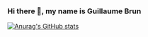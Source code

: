 ### Hi there 👋, my name is Guillaume Brun

[![Anurag's GitHub stats](https://github-readme-stats.vercel.app/api?username=Cereal38&hide=stars&show_icons=true&include_all_commits=true&rank_icon=percentile&show=prs_merged,prs_merged_percentage)](https://github.com/anuraghazra/github-readme-stats)

